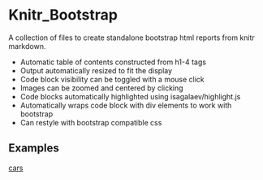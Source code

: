 # Knitr_Bootstrap #

A collection of files to create standalone bootstrap html reports from knitr markdown.

* Automatic table of contents constructed from h1-4 tags
* Output automatically resized to fit the display
* Code block visibility can be toggled with a mouse click
* Images can be zoomed and centered by clicking
* Code blocks automatically highlighted using isagalaev/highlight.js
* Automatically wraps code block with div elements to work with bootstrap
* Can restyle with bootstrap compatible css

## Examples ##
[cars](http://htmlpreview.github.com/?https://github.com/jimhester/knitr_bootstrap/blob/master/examples/cars.html)
